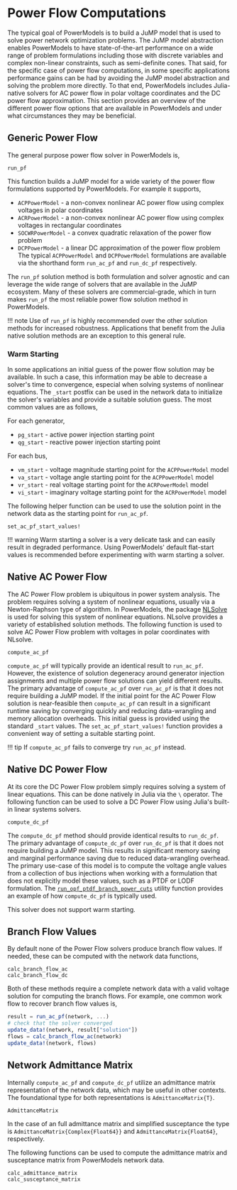 # Power Flow Computations

The typical goal of PowerModels is to build a JuMP model that is used to solve
power network optimization problems.  The JuMP model abstraction enables
PowerModels to have state-of-the-art performance on a wide range of problem
formulations including those with discrete variables and complex non-linear
constraints, such as semi-definite cones.  That said, for the specific case of
power flow computations, in some specific applications performance gains can
be had by avoiding the JuMP model abstraction and solving the problem more
directly.  To that end, PowerModels includes Julia-native solvers
for AC power flow in polar voltage coordinates and the DC power flow approximation.
This section provides an overview of the different power flow options that are
available in PowerModels and under what circumstances they may be beneficial.


## Generic Power Flow

The general purpose power flow solver in PowerModels is,

```@docs
run_pf
```

This function builds a JuMP model for a wide variety of the power flow formulations
supported by PowerModels.  For example it supports,
* `ACPPowerModel` - a non-convex nonlinear AC power flow using complex voltages in polar coordinates
* `ACRPowerModel` - a non-convex nonlinear AC power flow using complex voltages in rectangular coordinates
* `SOCWRPowerModel` - a convex quadratic relaxation of the power flow problem
* `DCPPowerModel` - a linear DC approximation of the power flow problem
The typical `ACPPowerModel` and `DCPPowerModel` formulations are available via
the shorthand form `run_ac_pf` and `run_dc_pf` respectively.

The `run_pf` solution method is both formulation and solver agnostic and
can leverage the wide range of solvers that are available in the JuMP
ecosystem.  Many of these solvers are commercial-grade, which in turn makes
`run_pf` the most reliable power flow solution method in PowerModels.

!!! note
    Use of `run_pf` is highly recommended over the other solution methods for
    increased robustness.  Applications that benefit from the Julia native
    solution methods are an exception to this general rule.


### Warm Starting

In some applications an initial guess of the power flow solution may be
available.  In such a case, this information may be able to decrease a solver's
time to convergence, especial when solving systems of nonlinear equations.
The `_start` postfix can be used in the network data to initialize the solver's
variables and provide a suitable solution guess.  The most common values are
as follows,

For each generator,
* `pg_start` - active power injection starting point
* `qg_start` - reactive power injection starting point

For each bus,
* `vm_start` - voltage magnitude starting point for the `ACPPowerModel` model
* `va_start` - voltage angle starting point for the `ACPPowerModel` model
* `vr_start` - real voltage starting point for the `ACRPowerModel` model
* `vi_start` - imaginary voltage starting point for the `ACRPowerModel` model

The following helper function can be used to use the solution point in the
network data as the starting point for `run_ac_pf`.
```@docs
set_ac_pf_start_values!
```

!!! warning
    Warm starting a solver is a very delicate task and can easily result in
    degraded performance.  Using PowerModels' default flat-start values is
    recommended before experimenting with warm starting a solver.


## Native AC Power Flow

The AC Power Flow problem is ubiquitous in power system analysis.
The problem requires solving a system of nonlinear equations, usually via a
Newton-Raphson type of algorithm.  In PowerModels, the package
[NLSolve](https://github.com/JuliaNLSolvers/NLsolve.jl) is used for solving
this system of nonlinear equations.  NLsolve provides a variety of established
solution methods.  The following function is used to solve AC Power Flow problem
with voltages in polar coordinates with NLsolve.
```@docs
compute_ac_pf
```
`compute_ac_pf` will typically provide an identical result to `run_ac_pf`.
However, the existence of solution degeneracy around generator injection
assignments and multiple power flow solutions can yield different results.
The primary advantage of `compute_ac_pf` over `run_ac_pf` is that it does not
require building a JuMP model.  If the initial point for the AC Power Flow
solution is near-feasible then `compute_ac_pf` can result in a significant
runtime saving by converging quickly and reducing data-wrangling and memory
allocation overheads.  This initial guess is provided using the standard
`_start` values.  The `set_ac_pf_start_values!` function provides a convenient
way of setting a suitable starting point.

!!! tip
    If `compute_ac_pf` fails to converge try `run_ac_pf` instead.


## Native DC Power Flow

At its core the DC Power Flow problem simply requires solving a system of 
linear equations.  This can be done natively in Julia via the `\` operator.
The following function can be used to solve a DC Power Flow using Julia's
built-in linear systems solvers.
```@docs
compute_dc_pf
```
The `compute_dc_pf` method should provide identical results to `run_dc_pf`.
The primary advantage of `compute_dc_pf` over `run_dc_pf` is that it does not
require building a JuMP model.  This results in significant memory saving and
marginal performance saving due to reduced data-wrangling overhead.  The
primary use-case of this model is to compute the voltage angle values from
a collection of bus injections when working with a formulation that does not
explicitly model these values, such as a PTDF or LODF formulation.
The [`run_opf_ptdf_branch_power_cuts`](@ref) utility function provides an example of
how `compute_dc_pf` is typically used.

This solver does not support warm starting.


## Branch Flow Values

By default none of the Power Flow solvers produce branch flow values.
If needed, these can be computed with the network data functions,
```@docs
calc_branch_flow_ac
calc_branch_flow_dc
```
Both of these methods require a complete network data with a valid voltage solution
for computing the branch flows.  For example, one common work flow to recover
branch flow values is,
```julia
result = run_ac_pf(network, ...)
# check that the solver converged
update_data!(network, result["solution"])
flows = calc_branch_flow_ac(network)
update_data!(network, flows)
```


## Network Admittance Matrix

Internally `compute_ac_pf` and `compute_dc_pf` utilize an admittance matrix
representation of the network data, which may be useful in other contexts.
The foundational type for both representations is `AdmittanceMatrix{T}`.
```@docs
AdmittanceMatrix
```
In the case of an full admittance matrix and simplified susceptance the type is 
`AdmittanceMatrix{Complex{Float64}}` and `AdmittanceMatrix{Float64}`, respectively.

The following functions can be used to compute the admittance matrix and
susceptance matrix from PowerModels network data.
```@docs
calc_admittance_matrix
calc_susceptance_matrix
```


